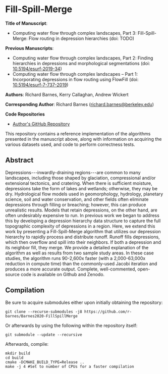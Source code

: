 Fill-Spill-Merge
===========================================

**Title of Manuscript**:
 * Computing water flow through complex landscapes, Part 3: Fill-Spill-Merge: Flow routing in depression hierarchies (doi: TODO)

**Previous Manuscripts**:
 * Computing water flow through complex landscapes, Part 2: Finding hierarchies in depressions and morphological segmentations (doi: [10.5194/esurf-2019-34](https://doi.org/10.5194/esurf-2019-34))
 * Computing water flow through complex landscapes – Part 1: Incorporating depressions in flow routing using FlowFill (doi: [10.5194/esurf-7-737-2019](https://doi.org/10.5194/esurf-7-737-2019))

**Authors**: Richard Barnes, Kerry Callaghan, Andrew Wickert

**Corresponding Author**: Richard Barnes (richard.barnes@berkeley.edu)

**Code Repositories**
 * [Author's GitHub Repository](https://github.com/r-barnes/Barnes2020-FillSpillMerge)

This repository contains a reference implementation of the algorithms presented
in the manuscript above, along with information on acquiring the various
datasets used, and code to perform correctness tests.



Abstract
--------

Depressions---inwardly-draining regions---are common to many landscapes,
including those shaped by glaciation, compressional and/or extensional
tectonics, and cratering. When there is sufficient moisture, depressions take
the form of lakes and wetlands; otherwise, they may be dry. Hydrological flow
models used in geomorphology, hydrology, planetary science, soil and water
conservation, and other fields often eliminate depressions through filling or
breaching; however, this can produce unrealistic results. Models that retain
depressions, on the other hand, are often undesirably expensive to run. In
previous work we began to address this by developing a depression hierarchy data
structure to capture the full topographic complexity of depressions in a region.
Here, we extend this work by presenting a Fill-Spill-Merge algorithm that
utilizes our depression hierarchy to rapidly process and distribute runoff.
Runoff fills depressions, which then overflow and spill into their neighbors. If
both a depression and its neighbor fill, they merge. We provide a detailed
explanation of the algorithm as well as results from two sample study areas. In
these case studies, the algorithm runs 90-2,600x faster (with a 2,000-63,000x
reduction in compute time) than the commonly-used Jacobi iteration and produces
a more accurate output. Complete, well-commented, open-source code is available
on Github and Zenodo.



Compilation
-----------

Be sure to acquire submodules either upon initially obtaining the repository:

    git clone --recurse-submodules -j8 https://github.com/r-barnes/Barnes2020-FillSpillMerge

Or afterwards by using the following within the repository itself:

    git submodule --update --recursive

Afterwards, compile:

    mkdir build
    cd build
    cmake -DCMAKE_BUILD_TYPE=Release ..
    make -j 4 #Set to number of CPUs for a faster compilation
